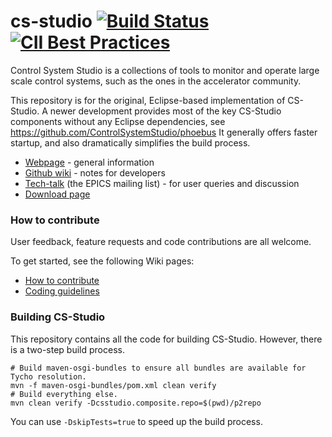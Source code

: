 # cs-studio [![Build Status](https://travis-ci.com/ControlSystemStudio/cs-studio.svg?branch=master)](https://travis-ci.com/ControlSystemStudio/cs-studio) [![CII Best Practices](https://bestpractices.coreinfrastructure.org/projects/541/badge)](https://bestpractices.coreinfrastructure.org/projects/541)

Control System Studio is a collections of tools to monitor and operate large scale control systems, such as the ones in the accelerator community.

This repository is for the original, Eclipse-based implementation of CS-Studio.
A newer development provides most of the key CS-Studio components
without any Eclipse dependencies, see https://github.com/ControlSystemStudio/phoebus
It generally offers faster startup, and also dramatically simplifies the
build process.


* [Webpage](http://controlsystemstudio.github.io/) - general information
* [Github wiki](https://github.com/ControlSystemStudio/cs-studio/wiki/) - notes for developers
* [Tech-talk](http://aps.anl.gov/epics/tech-talk/index.php) (the EPICS mailing list) - for user queries and discussion
* [Download page](http://controlsystemstudio.org/download.html)

### How to contribute

User feedback, feature requests and code contributions are all welcome.

To get started, see the following Wiki pages:

* [How to contribute](https://github.com/ControlSystemStudio/cs-studio/wiki/HowToContribute)
* [Coding guidelines](https://github.com/ControlSystemStudio/cs-studio/wiki/CodingGuidelines)


### Building CS-Studio

This repository contains all the code for building CS-Studio. However, there is a two-step
build process.

```
# Build maven-osgi-bundles to ensure all bundles are available for Tycho resolution.
mvn -f maven-osgi-bundles/pom.xml clean verify
# Build everything else.
mvn clean verify -Dcsstudio.composite.repo=$(pwd)/p2repo
```

You can use `-DskipTests=true` to speed up the build process.

